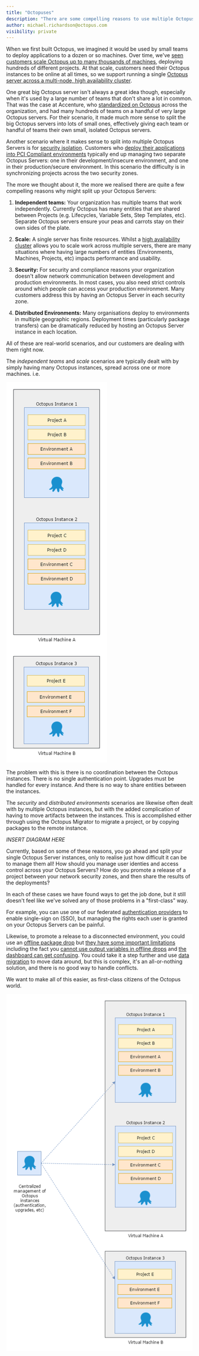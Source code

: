 ```yaml
---
title: "Octopuses"
description: "There are some compelling reasons to use multiple Octopus Server instances, but managing multiple instances is problematic. We want to make managing multiple related Octopus Server instances a first-class citizen of the Octopus world." 
author: michael.richardson@octopus.com
visibility: private
---
```


When we first built Octopus, we imagined it would be used by small teams to deploy applications to a dozen or so machines. Over time, we've [seen customers scale Octopus up to many thousands of machines](https://octopus.com/blog/octostats), deploying hundreds of different projects. At that scale, customers need their Octopus instances to be online at all times, so we support running a single [Octopus server across a multi-node, high availability cluster](https://octopus.com/high-availability).

One great big Octopus server isn't always a great idea though, especially when it's used by a large number of teams that don't share a lot in common. That was the case at Accenture, who [standardized on Octopus](https://channel9.msdn.com/Shows/ANZMVP/Updating-Octopus-Deploy-at-Accenture-with-Jim-Szubryt-and-Damian-Brady) across the organization, and had many hundreds of teams on a handful of very large Octopus servers. For their scenario, it made much more sense to split the big Octopus servers into lots of small ones, effectively giving each team or handful of teams their own small, isolated Octopus servers.

Another scenario where it makes sense to split into multiple Octopus Servers is for [security isolation](https://octopus.com/docs/patterns/isolated-octopus-deploy-servers). Customers who [deploy their applications into PCI Compliant environments](https://octopus.com/docs/reference/pci-compliance-and-octopus-deploy) typically end up managing two separate Octopus Servers: one in their development/insecure environment, and one in their production/secure environment. In this scenario the difficulty is in synchronizing projects across the two security zones.

The more we thought about it, the more we realised there are quite a few compelling reasons why might split up your Octopus Servers:

1. **Independent teams:** Your organization has multiple teams that work independently. Currently Octopus has many entities that are shared between Projects (e.g. Lifecycles, Variable Sets, Step Templates, etc). Separate Octopus servers ensure your peas and carrots stay on their own sides of the plate.

1. **Scale:** A single server has finite resources. Whilst a [high availability cluster](https://octopus.com/high-availability) allows you to scale work across multiple servers, there are many situations where having large numbers of entities (Environments, Machines, Projects, etc) impacts performance and usability.

1. **Security:** For security and compliance reasons your organization doesn't allow network communication between development and production environments. In most cases, you also need strict controls around which people can access your production environment. Many customers address this by having an Octopus Server in each security zone.

1. **Distributed Environments:** Many organisations deploy to environments in multiple geographic regions. Deployment times (particularly package transfers) can be dramatically reduced by hosting an Octopus Server instance in each location.


All of these are real-world scenarios, and our customers are dealing with them right now. 

The _independent teams_ and _scale_ scenarios are typically dealt with by simply having many Octopus instances, spread across one or more machines. i.e. 

![Isolated Octopus instances](octopus-instances-isolated.png)

The problem with this is there is no coordination between the Octopus instances. There is no single authentication point. Upgrades must be handled for every instance. And there is no way to share entities between the instances.

The _security_ and _distributed environments_ scenarios are likewise often dealt with by multiple Octopus instances, but with the added complication of having to move artifacts between the instances. This is accomplished either through using the Octopus Migrator to migrate a project, or by copying packages to the remote instance. 

_INSERT DIAGRAM HERE_

Currently, based on some of these reasons, you go ahead and split your single Octopus Server instances, only to realise just how difficult it can be to manage them all! How should you manage user identies and access control across your Octopus Servers? How do you promote a release of a project between your network security zones, and then share the results of the deployments?

In each of these cases we have found ways to get the job done, but it still doesn't feel like we've solved any of those problems in a "first-class" way.

For example, you can use one of our federated [authentication providers](https://octopus.com/docs/administration/authentication-providers) to enable single-sign on (SSO), but managing the rights each user is granted on your Octopus Servers can be painful.

Likewise, to promote a release to a disconnected environment, you could use an [offline package drop](https://octopus.com/docs/deployment-targets/offline-package-drop) but [they have some important limitations](https://octopusdeploy.uservoice.com/search?filter=ideas&query=offline%20drop) including the fact you [cannot use output variables in offline drops](https://octopusdeploy.uservoice.com/forums/170787-general/suggestions/9196032-output-variables-for-offline-drops) and [the dashboard can get confusing](https://octopusdeploy.uservoice.com/forums/170787-general/suggestions/13066998-offline-drop-specific-dashboard-status). You could take it a step further and use [data migration](https://octopus.com/docs/administration/data-migration) to move data around, but this is complex, it's an all-or-nothing solution, and there is no good way to handle conflicts.

We want to make all of this easier, as first-class citizens of the Octopus world.

![Octopus Data Center Manager](octopus-instances-odcm.png)
